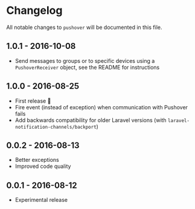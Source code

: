 # Changelog

All notable changes to `pushover` will be documented in this file.

## 1.0.1 - 2016-10-08
- Send messages to groups or to specific devices using a `PushoverReceiver` object, see the README for instructions

## 1.0.0 - 2016-08-25
- First release :tada:
- Fire event (instead of exception) when communication with Pushover fails
- Add backwards compatibility for older Laravel versions (with `laravel-notification-channels/backport`)

## 0.0.2 - 2016-08-13
- Better exceptions
- Improved code quality

## 0.0.1 - 2016-08-12
- Experimental release
